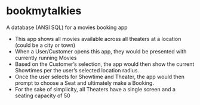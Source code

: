 # bookmytalkies
A database (ANSI SQL) for a movies booking app


*	This app shows all movies available across all theaters at a location (could be a city or town)
*	When a User/Customer opens this app, they would be presented with currently running Movies
*	Based on the Customer’s selection, the app would then show the current Showtimes per the user’s selected location radius.
*	Once the user selects for Showtime and Theater, the app would then prompt to choose a Seat and ultimately make a Booking.
*	For the sake of simplicity, all Theaters have a single screen and a seating capacity of 50  
